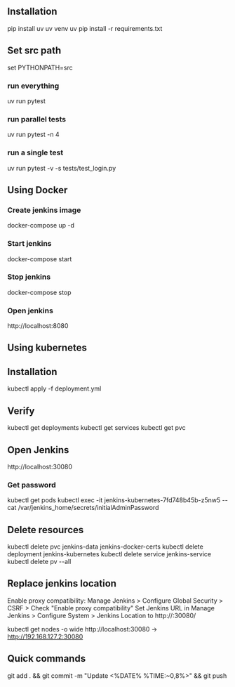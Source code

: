 ## Installation
pip install uv
uv venv
uv pip install -r requirements.txt

## Set src path
set PYTHONPATH=src

### run everything
uv run pytest 

### run parallel tests
uv run pytest -n 4

### run a single test
uv run pytest -v -s tests/test_login.py 

## Using Docker

### Create jenkins image
docker-compose up -d

### Start jenkins
docker-compose start

### Stop jenkins
docker-compose stop

### Open jenkins
http://localhost:8080


## Using kubernetes

## Installation
kubectl apply -f deployment.yml

## Verify
kubectl get deployments
kubectl get services
kubectl get pvc

## Open Jenkins
http://localhost:30080

### Get password
kubectl get pods
kubectl exec -it jenkins-kubernetes-7fd748b45b-z5nw5 -- cat /var/jenkins_home/secrets/initialAdminPassword

## Delete resources
kubectl delete pvc jenkins-data jenkins-docker-certs
kubectl delete deployment jenkins-kubernetes
kubectl delete service jenkins-service
kubectl delete pv --all

## Replace jenkins location
Enable proxy compatibility: Manage Jenkins > Configure Global Security > CSRF > Check "Enable proxy compatibility"
Set Jenkins URL in Manage Jenkins > Configure System > Jenkins Location to http://<your-node-ip>:30080/

kubectl get nodes -o wide
http://localhost:30080 -> http://192.168.127.2:30080


## Quick commands
git add . && git commit -m "Update <%DATE% %TIME:~0,8%>" && git push

